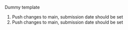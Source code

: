 Dummy template

1. Push changes to main, submission date should be set
2. Push changes to main, submission date should be set